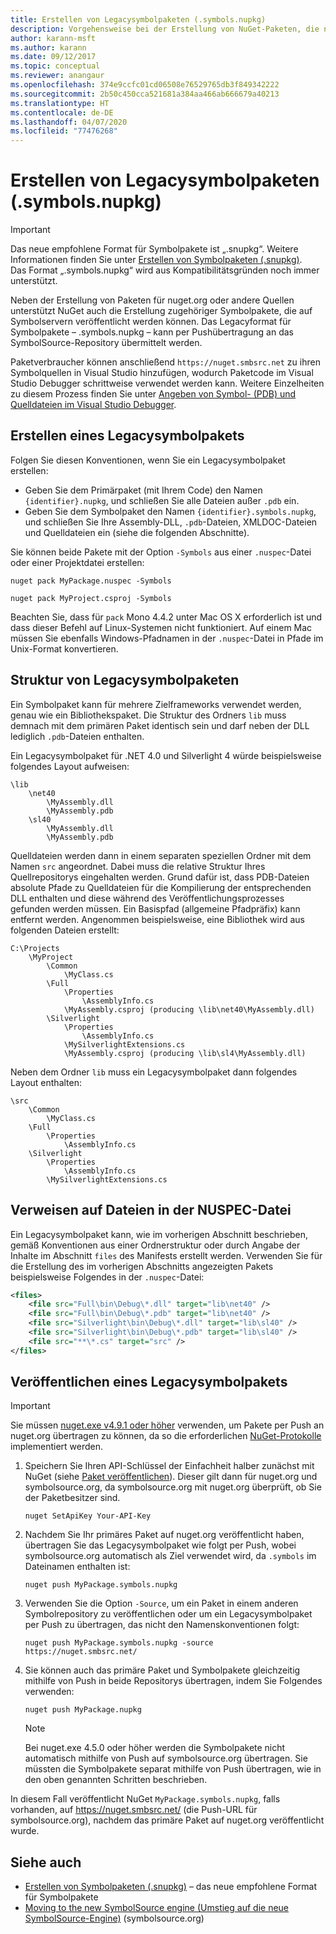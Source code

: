 ```yaml
---
title: Erstellen von Legacysymbolpaketen (.symbols.nupkg)
description: Vorgehensweise bei der Erstellung von NuGet-Paketen, die nur Symbole für die Unterstützung des Debuggings anderer NuGet-Pakete in Visual Studio enthalten.
author: karann-msft
ms.author: karann
ms.date: 09/12/2017
ms.topic: conceptual
ms.reviewer: anangaur
ms.openlocfilehash: 374e9ccfc01cd06508e76529765db3f849342222
ms.sourcegitcommit: 2b50c450cca521681a384aa466ab666679a40213
ms.translationtype: HT
ms.contentlocale: de-DE
ms.lasthandoff: 04/07/2020
ms.locfileid: "77476268"
---
```

# <a name="creating-legacy-symbol-packages-symbolsnupkg"></a>Erstellen von Legacysymbolpaketen (.symbols.nupkg)

> [!Important]
> Das neue empfohlene Format für Symbolpakete ist „.snupkg“. Weitere Informationen finden Sie unter [Erstellen von Symbolpaketen (.snupkg)](Symbol-Packages-snupkg.md). </br>
> Das Format „.symbols.nupkg“ wird aus Kompatibilitätsgründen noch immer unterstützt.

Neben der Erstellung von Paketen für nuget.org oder andere Quellen unterstützt NuGet auch die Erstellung zugehöriger Symbolpakete, die auf Symbolservern veröffentlicht werden können. Das Legacyformat für Symbolpakete – .symbols.nupkg – kann per Pushübertragung an das SymbolSource-Repository übermittelt werden.

Paketverbraucher können anschließend `https://nuget.smbsrc.net` zu ihren Symbolquellen in Visual Studio hinzufügen, wodurch Paketcode im Visual Studio Debugger schrittweise verwendet werden kann. Weitere Einzelheiten zu diesem Prozess finden Sie unter [Angeben von Symbol- (PDB) und Quelldateien im Visual Studio Debugger](/visualstudio/debugger/specify-symbol-dot-pdb-and-source-files-in-the-visual-studio-debugger).

## <a name="creating-a-legacy-symbol-package"></a>Erstellen eines Legacysymbolpakets

Folgen Sie diesen Konventionen, wenn Sie ein Legacysymbolpaket erstellen:

- Geben Sie dem Primärpaket (mit Ihrem Code) den Namen `{identifier}.nupkg`, und schließen Sie alle Dateien außer `.pdb` ein.
- Geben Sie dem Symbolpaket den Namen `{identifier}.symbols.nupkg`, und schließen Sie Ihre Assembly-DLL, `.pdb`-Dateien, XMLDOC-Dateien und Quelldateien ein (siehe die folgenden Abschnitte).

Sie können beide Pakete mit der Option `-Symbols` aus einer `.nuspec`-Datei oder einer Projektdatei erstellen:

```cli
nuget pack MyPackage.nuspec -Symbols

nuget pack MyProject.csproj -Symbols
```

Beachten Sie, dass für `pack` Mono 4.4.2 unter Mac OS X erforderlich ist und dass dieser Befehl auf Linux-Systemen nicht funktioniert. Auf einem Mac müssen Sie ebenfalls Windows-Pfadnamen in der `.nuspec`-Datei in Pfade im Unix-Format konvertieren.

## <a name="legacy-symbol-package-structure"></a>Struktur von Legacysymbolpaketen

Ein Symbolpaket kann für mehrere Zielframeworks verwendet werden, genau wie ein Bibliothekspaket. Die Struktur des Ordners `lib` muss demnach mit dem primären Paket identisch sein und darf neben der DLL lediglich `.pdb`-Dateien enthalten.

Ein Legacysymbolpaket für .NET 4.0 und Silverlight 4 würde beispielsweise folgendes Layout aufweisen:

    \lib
        \net40
            \MyAssembly.dll
            \MyAssembly.pdb
        \sl40
            \MyAssembly.dll
            \MyAssembly.pdb

Quelldateien werden dann in einem separaten speziellen Ordner mit dem Namen `src` angeordnet. Dabei muss die relative Struktur Ihres Quellrepositorys eingehalten werden. Grund dafür ist, dass PDB-Dateien absolute Pfade zu Quelldateien für die Kompilierung der entsprechenden DLL enthalten und diese während des Veröffentlichungsprozesses gefunden werden müssen. Ein Basispfad (allgemeine Pfadpräfix) kann entfernt werden. Angenommen beispielsweise, eine Bibliothek wird aus folgenden Dateien erstellt:

    C:\Projects
        \MyProject
            \Common
                \MyClass.cs
            \Full
                \Properties
                    \AssemblyInfo.cs
                \MyAssembly.csproj (producing \lib\net40\MyAssembly.dll)
            \Silverlight
                \Properties
                    \AssemblyInfo.cs
                \MySilverlightExtensions.cs
                \MyAssembly.csproj (producing \lib\sl4\MyAssembly.dll)

Neben dem Ordner `lib` muss ein Legacysymbolpaket dann folgendes Layout enthalten:

    \src
        \Common
            \MyClass.cs
        \Full
            \Properties
                \AssemblyInfo.cs
        \Silverlight
            \Properties
                \AssemblyInfo.cs
            \MySilverlightExtensions.cs

## <a name="referring-to-files-in-the-nuspec"></a>Verweisen auf Dateien in der NUSPEC-Datei

Ein Legacysymbolpaket kann, wie im vorherigen Abschnitt beschrieben, gemäß Konventionen aus einer Ordnerstruktur oder durch Angabe der Inhalte im Abschnitt `files` des Manifests erstellt werden. Verwenden Sie für die Erstellung des im vorherigen Abschnitts angezeigten Pakets beispielsweise Folgendes in der `.nuspec`-Datei:

```xml
<files>
    <file src="Full\bin\Debug\*.dll" target="lib\net40" />
    <file src="Full\bin\Debug\*.pdb" target="lib\net40" />
    <file src="Silverlight\bin\Debug\*.dll" target="lib\sl40" />
    <file src="Silverlight\bin\Debug\*.pdb" target="lib\sl40" />
    <file src="**\*.cs" target="src" />
</files>
```

## <a name="publishing-a-legacy-symbol-package"></a>Veröffentlichen eines Legacysymbolpakets

> [!Important]
> Sie müssen [nuget.exe v4.9.1 oder höher](https://www.nuget.org/downloads) verwenden, um Pakete per Push an nuget.org übertragen zu können, da so die erforderlichen [NuGet-Protokolle](../api/nuget-protocols.md) implementiert werden.

1. Speichern Sie Ihren API-Schlüssel der Einfachheit halber zunächst mit NuGet (siehe [Paket veröffentlichen](../nuget-org/publish-a-package.md)). Dieser gilt dann für nuget.org und symbolsource.org, da symbolsource.org mit nuget.org überprüft, ob Sie der Paketbesitzer sind.

    ```cli
    nuget SetApiKey Your-API-Key
    ```

2. Nachdem Sie Ihr primäres Paket auf nuget.org veröffentlicht haben, übertragen Sie das Legacysymbolpaket wie folgt per Push, wobei symbolsource.org automatisch als Ziel verwendet wird, da `.symbols` im Dateinamen enthalten ist:

    ```cli
    nuget push MyPackage.symbols.nupkg
    ```

3. Verwenden Sie die Option `-Source`, um ein Paket in einem anderen Symbolrepository zu veröffentlichen oder um ein Legacysymbolpaket per Push zu übertragen, das nicht den Namenskonventionen folgt:

    ```cli
    nuget push MyPackage.symbols.nupkg -source https://nuget.smbsrc.net/
    ```

4. Sie können auch das primäre Paket und Symbolpakete gleichzeitig mithilfe von Push in beide Repositorys übertragen, indem Sie Folgendes verwenden:

    ```cli
    nuget push MyPackage.nupkg
    ```

   > [!Note]
   > Bei nuget.exe 4.5.0 oder höher werden die Symbolpakete nicht automatisch mithilfe von Push auf symbolsource.org übertragen. Sie müssten die Symbolpakete separat mithilfe von Push übertragen, wie in den oben genannten Schritten beschrieben.
   
In diesem Fall veröffentlicht NuGet `MyPackage.symbols.nupkg`, falls vorhanden, auf https://nuget.smbsrc.net/ (die Push-URL für symbolsource.org), nachdem das primäre Paket auf nuget.org veröffentlicht wurde.

## <a name="see-also"></a>Siehe auch

* [Erstellen von Symbolpaketen (.snupkg)](Symbol-Packages-snupkg.md) – das neue empfohlene Format für Symbolpakete
* [Moving to the new SymbolSource engine (Umstieg auf die neue SymbolSource-Engine)](https://tripleemcoder.com/2015/10/04/moving-to-the-new-symbolsource-engine/) (symbolsource.org)
